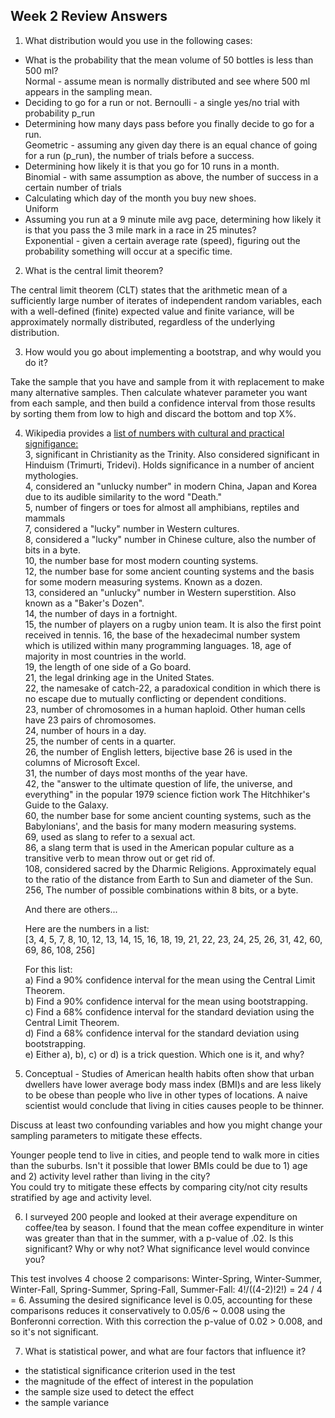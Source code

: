 ## Week 2 Review Answers

1) What distribution would you use in the following cases:  
  * What is the probability that the mean volume of 50 bottles is less than 500 ml?   
  Normal - assume mean is normally distributed and see where 500 ml appears in the sampling mean.
  * Deciding to go for a run or not. 
  Bernoulli - a single yes/no trial with probability p_run
  * Determining how many days pass before you finally decide to go for a run.  
  Geometric - assuming any given day there is an equal chance of going for a run (p_run), the number of trials before a success.
  * Determining how likely it is that you go for 10 runs in a month.  
  Binomial - with same assumption as above, the number of success in a certain number of trials
  * Calculating which day of the month you buy new shoes.  
  Uniform
  * Assuming you run at a 9 minute mile avg pace, determining how likely it is that you pass the 3 mile mark in a race in 25 minutes?  
  Exponential - given a certain average rate (speed), figuring out the probability something will occur at a specific time.

2) What is the central limit theorem?  
  
  The central limit theorem (CLT) states that the arithmetic mean of a sufficiently
  large number of iterates of independent random variables, each with a well-defined
  (finite) expected value and finite variance, will be approximately normally 
  distributed, regardless of the underlying distribution.

3) How would you go about implementing a bootstrap, and why would you do it?  
  
  Take the sample that you have and sample from it with replacement to make many
  alternative samples.  Then calculate whatever parameter you want from each sample,
  and then build a confidence interval from those results by sorting them from low to high and discard the bottom and top X%.


4) Wikipedia provides a [list of numbers with cultural and practical signifigance:](https://en.wikipedia.org/wiki/List_of_numbers)  
    3, significant in Christianity as the Trinity. Also considered significant in Hinduism (Trimurti, Tridevi). Holds significance in a number of ancient mythologies.  
    4, considered an "unlucky number" in modern China, Japan and Korea due to its audible similarity to the word "Death."  
    5, number of fingers or toes for almost all amphibians, reptiles and mammals  
    7, considered a "lucky" number in Western cultures.  
    8, considered a "lucky" number in Chinese culture, also the number of bits in a byte.    
    10, the number base for most modern counting systems.  
    12, the number base for some ancient counting systems and the basis for some modern measuring systems. Known as a dozen.  
    13, considered an "unlucky" number in Western superstition. Also known as a "Baker's Dozen".  
    14, the number of days in a fortnight.  
    15, the number of players on a rugby union team. It is also the first point received in tennis.
    16, the base of the hexadecimal number system which is utilized within many programming languages.
    18, age of majority in most countries in the world.  
    19, the length of one side of a Go board.  
    21, the legal drinking age in the United States.  
    22, the namesake of catch-22, a paradoxical condition in which there is no escape due to mutually conflicting or dependent conditions.  
    23, number of chromosomes in a human haploid. Other human cells have 23 pairs of chromosomes.  
    24, number of hours in a day.  
    25, the number of cents in a quarter.  
    26, the number of English letters, bijective base 26 is used in the columns of Microsoft Excel.  
    31, the number of days most months of the year have.  
    42, the "answer to the ultimate question of life, the universe, and everything" in the popular 1979 science fiction work The Hitchhiker's Guide to the Galaxy.  
    60, the number base for some ancient counting systems, such as the Babylonians', and the basis for many modern measuring systems.  
    69, used as slang to refer to a sexual act.  
    86, a slang term that is used in the American popular culture as a transitive verb to mean throw out or get rid of.  
    108, considered sacred by the Dharmic Religions. Approximately equal to the ratio of the distance from Earth to Sun and diameter of the Sun.  
    256, The number of possible combinations within 8 bits, or a byte.  

    And there are others...

    Here are the numbers in a list:  
    [3, 4, 5, 7, 8, 10, 12, 13, 14, 15, 16, 18, 19, 21, 22, 23, 24, 25, 26, 31, 42, 60, 69, 86, 108, 256]
    
    For this list:  
    a) Find a 90% confidence interval for the mean using the Central Limit Theorem.  
    b) Find a 90% confidence interval for the mean using bootstrapping.  
    c) Find a 68% confidence interval for the standard deviation using the Central Limit Theorem.  
    d) Find a 68% confidence interval for the standard deviation using bootstrapping.  
    e) Either a), b), c) or d) is a trick question.  Which one is it, and why?  

5) Conceptual - Studies of American health habits often show that urban dwellers 
  have lower average body mass index (BMI)s and are less likely to be obese than
  people who live in other types of locations. A naive scientist would conclude 
  that living in cities causes people to be thinner.

  Discuss at least two confounding variables and how you might change your sampling
  parameters to mitigate these effects.   
  
  Younger people tend to live in cities, and people tend to walk more in cities 
  than the suburbs.  Isn't it possible that lower BMIs could be due to 1) age and 
  2) activity level rather than living in the city?  
  You could try to mitigate these effects by comparing city/not city results stratified by age and activity level.

6) I surveyed 200 people and looked at their average expenditure on coffee/tea by season. I found that the mean coffee expenditure in winter was greater than that in the summer, with a p-value of .02. Is this significant? Why or why not? What significance level would convince you?  

  This test involves 4 choose 2 comparisons: Winter-Spring, Winter-Summer, Winter-Fall, Spring-Summer, Spring-Fall, Summer-Fall: 4!/((4-2)!2!) = 24 / 4 = 6.  Assuming the desired significance level is 0.05, accounting for these comparisons reduces it conservatively to 0.05/6 ~ 0.008 using the Bonferonni correction.  With this correction the p-value of 0.02 > 0.008, and so it's not significant.

7) What is statistical power, and what are four factors that influence it?   
* the statistical significance criterion used in the test
* the magnitude of the effect of interest in the population
* the sample size used to detect the effect
* the sample variance

